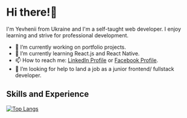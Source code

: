 <h1> Hi there!👋 </h1>

I'm Yevhenii from Ukraine and I'm a self-taught web developer. I enjoy learning and strive for professional development.

- 🔭 I’m currently working on portfolio projects. 
- 🌱 I’m currently learning  React.js and React Native.
- 📫 How to reach me: [LinkedIn Profile](https://www.linkedin.com/in/yevhenii-p-b98638128/) or [Facebook Profile](https://www.facebook.com/yevhenii.pyl/).
- 🤔 I’m looking for help to land a job as a junior frontend/ fullstack developer. 

<h2> Skills and Experience </h2>

[![Top Langs](https://github-readme-stats.vercel.app/api/top-langs/?username=anuraghazra&layout=compact)](https://github.com/yevhenii-pyl/github-readme-stats)
